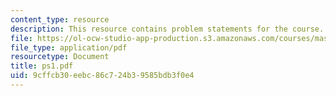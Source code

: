 ```yaml
---
content_type: resource
description: This resource contains problem statements for the course.
file: https://ol-ocw-studio-app-production.s3.amazonaws.com/courses/mas-622j-pattern-recognition-and-analysis-fall-2006/9cffcb30eebc86c724b39585bdb3f0e4_ps1.pdf
file_type: application/pdf
resourcetype: Document
title: ps1.pdf
uid: 9cffcb30-eebc-86c7-24b3-9585bdb3f0e4
---
```

